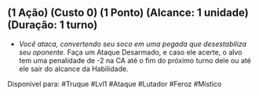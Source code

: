 ## (1 Ação) (Custo 0) (1 Ponto) (Alcance: 1 unidade) (Duração: 1 turno)

- *Você ataca, convertendo seu soco em uma pegada que desestabiliza seu oponente.* Faça um Ataque Desarmado, e caso ele acerte, o alvo tem uma penalidade de -2 na CA até o fim do próximo turno dele ou até ele sair do alcance da Habilidade.

Disponível para: 
#Truque #Lvl1 #Ataque #Lutador #Feroz #Místico 